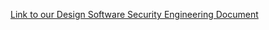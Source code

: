 <a href="https://kendricku.github.io/swaProject/">Link to our Design Software Security Engineering Document</a> 

